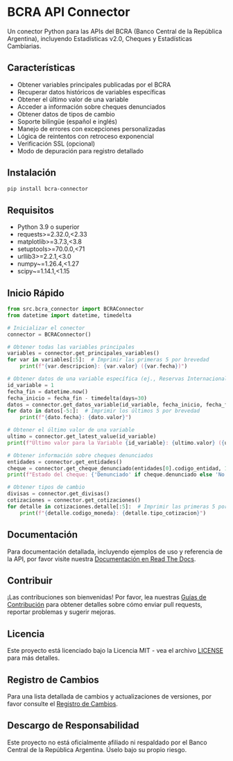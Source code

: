 # BCRA API Connector

Un conector Python para las APIs del BCRA (Banco Central de la República Argentina), incluyendo Estadísticas v2.0, Cheques y Estadísticas Cambiarias.

## Características

- Obtener variables principales publicadas por el BCRA
- Recuperar datos históricos de variables específicas
- Obtener el último valor de una variable
- Acceder a información sobre cheques denunciados
- Obtener datos de tipos de cambio
- Soporte bilingüe (español e inglés)
- Manejo de errores con excepciones personalizadas
- Lógica de reintentos con retroceso exponencial
- Verificación SSL (opcional)
- Modo de depuración para registro detallado

## Instalación

```bash
pip install bcra-connector
```

## Requisitos

- Python 3.9 o superior
- requests>=2.32.0,<2.33
- matplotlib>=3.7.3,<3.8
- setuptools>=70.0.0,<71
- urllib3>=2.2.1,<3.0
- numpy~=1.26.4,<1.27
- scipy~=1.14.1,<1.15

## Inicio Rápido

```python
from src.bcra_connector import BCRAConnector
from datetime import datetime, timedelta

# Inicializar el conector
connector = BCRAConnector()

# Obtener todas las variables principales
variables = connector.get_principales_variables()
for var in variables[:5]:  # Imprimir las primeras 5 por brevedad
    print(f"{var.descripcion}: {var.valor} ({var.fecha})")

# Obtener datos de una variable específica (ej., Reservas Internacionales del BCRA)
id_variable = 1
fecha_fin = datetime.now()
fecha_inicio = fecha_fin - timedelta(days=30)
datos = connector.get_datos_variable(id_variable, fecha_inicio, fecha_fin)
for dato in datos[-5:]:  # Imprimir los últimos 5 por brevedad
    print(f"{dato.fecha}: {dato.valor}")

# Obtener el último valor de una variable
ultimo = connector.get_latest_value(id_variable)
print(f"Último valor para la Variable {id_variable}: {ultimo.valor} ({ultimo.fecha})")

# Obtener información sobre cheques denunciados
entidades = connector.get_entidades()
cheque = connector.get_cheque_denunciado(entidades[0].codigo_entidad, 12345678)
print(f"Estado del cheque: {'Denunciado' if cheque.denunciado else 'No denunciado'}")

# Obtener tipos de cambio
divisas = connector.get_divisas()
cotizaciones = connector.get_cotizaciones()
for detalle in cotizaciones.detalle[:5]:  # Imprimir las primeras 5 por brevedad
    print(f"{detalle.codigo_moneda}: {detalle.tipo_cotizacion}")
```

## Documentación

Para documentación detallada, incluyendo ejemplos de uso y referencia de la API, por favor visite nuestra [Documentación en Read The Docs](https://bcra-connector.readthedocs.io/).

## Contribuir

¡Las contribuciones son bienvenidas! Por favor, lea nuestras [Guías de Contribución](CONTRIBUTING.md) para obtener detalles sobre cómo enviar pull requests, reportar problemas y sugerir mejoras.

## Licencia

Este proyecto está licenciado bajo la Licencia MIT - vea el archivo [LICENSE](LICENSE) para más detalles.

## Registro de Cambios

Para una lista detallada de cambios y actualizaciones de versiones, por favor consulte el [Registro de Cambios](https://bcra-connector.readthedocs.io/en/latest/changelog.html).

## Descargo de Responsabilidad

Este proyecto no está oficialmente afiliado ni respaldado por el Banco Central de la República Argentina. Úselo bajo su propio riesgo.